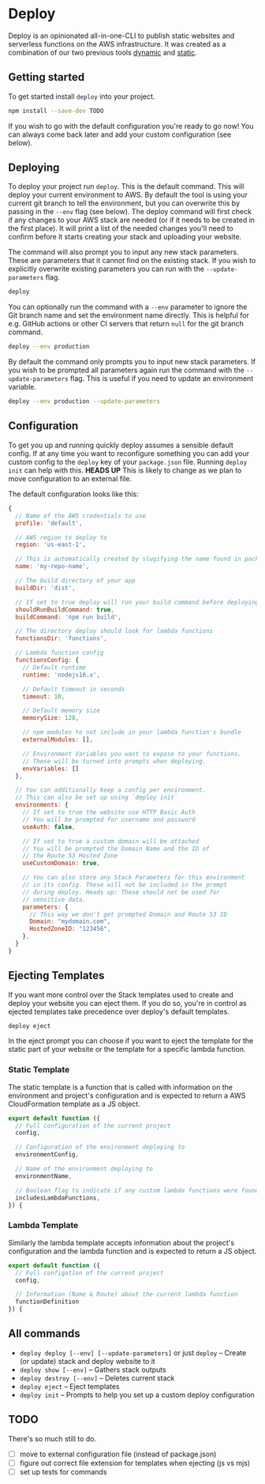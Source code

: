 # Deploy

Deploy is an opinionated all-in-one-CLI to publish static websites and serverless functions on the AWS infrastructure. It was created as a combination of our two previous tools [dynamic](https://github.com/designsystemsinternational/clis/tree/master/packages/dynamic) and [static](https://github.com/designsystemsinternational/clis/tree/master/packages/static).

## Getting started

To get started install `deploy` into your project.

```zsh
npm install --save-dev TODO
```

If you wish to go with the default configuration you're ready to go now! You can always come back later and add your custom configuration (see below).

## Deploying

To deploy your project run `deploy`. This is the default command. This will deploy your current environment to AWS. By default the tool is using your current git branch to tell the environment, but you can overwrite this by passing in the `--env` flag (see below).
The deploy command will first check if any changes to your AWS stack are needed (or if it needs to be created in the first place). It will print a list of the needed changes you'll need to confirm before it starts creating your stack and uploading your website.

The command will also prompt you to input any new stack parameters. These are parameters that it cannot find on the existing stack. If you wish to explicitly overwrite existing parameters you can run with the `--update-parameters` flag.

```zsh
deploy
```

You can optionally run the command with a `--env` parameter to ignore the Git branch name and set the environment name directly. This is helpful for e.g. GitHub actions or other CI servers that return `null` for the git branch command.

```zsh
deploy --env production
```

By default the command only prompts you to input new stack parameters. If you wish to be prompted all parameters again run the command with the `--update-parameters` flag. This is useful if you need to update an environment variable.

```zsh
deploy --env production --update-parameters
```

## Configuration

To get you up and running quickly deploy assumes a sensible default config. If at any time you want to reconfigure something you can add your custom config to the `deploy` key of your `package.json` file. Running `deploy init` can help with this.
**HEADS UP** This is likely to change as we plan to move configuration to an external file.

The default configuration looks like this:

```js
{
  // Name of the AWS credentials to use
  profile: 'default',

  // AWS region to deploy to
  region: 'us-east-1',

  // This is automatically created by slugifying the name found in package.json
  name: 'my-repo-name',

  // The build directory of your app
  buildDir: 'dist',

  // If set to true deploy will run your build command before deploying
  shouldRunBuildCommand: true,
  buildCommand: 'npm run build',

  // The directory deploy should look for lambda functions
  functionsDir: 'functions',

  // Lambda function config
  functionsConfig: {
    // Default runtime
    runtime: 'nodejs16.x',

    // Default timeout in seconds
    timeout: 10,

    // Default memory size
    memorySize: 128,

    // npm modules to not include in your lambda function's bundle
    externalModules: [],

    // Environment Variables you want to expose to your functions.
    // These will be turned into prompts when deploying.
    envVariables: []
  },

  // You can additionally keep a config per environment.
  // This can also be set up using `deploy init`
  environments: {
    // If set to true the website use HTTP Basic Auth
    // You will be prompted for username and password
    useAuth: false,

    // If set to true a custom domain will be attached 
    // You will be prompted the Domain Name and the ID of 
    // the Route 53 Hosted Zone
    useCustomDomain: true,

    // You can also store any Stack Parameters for this environment
    // in its config. These will not be included in the prompt
    // during deploy. Heads up: These should not be used for
    // sensitive data.
    parameters: {
      // This way we don't get prompted Domain and Route 53 ID
      Domain: "mydomain.com",
      HostedZoneID: "123456",
    },
  }
}
```

## Ejecting Templates

If you want more control over the Stack templates used to create and deploy your website you can eject them. If you do so, you're in control as ejected templates take precedence over deploy's default templates.

```zsh
deploy eject
```

In the eject prompt you can choose if you want to eject the template for the static part of your website or the template for a specific lambda function.

### Static Template

The static template is a function that is called with information on the environment and project's configuration and is expected to return a AWS CloudFormation template as a JS object.

```js
export default function ({
  // Full configuration of the current project
  config,

  // Configuration of the environment deploying to
  environmentConfig,

  // Name of the environment deploying to
  environmentName,

  // Boolean flag to indicate if any custom lambda functions were found in this project
  includesLambdaFunctions,
}) {
```

### Lambda Template

Similarly the lambda template accepts information about the project's configuration and the lambda function and is expected to return a JS object.

```js
export default function ({
  // Full configation of the current project
  config,

  // Information (Name & Route) about the current lambda function
  functionDefinition
}) {
```

## All commands

- `deploy deploy [--env] [--update-parameters]` or just `deploy` – Create (or update) stack and deploy website to it
- `deploy show [--env]` – Gathers stack outputs
- `deploy destroy [--env]` – Deletes current stack
- `deploy eject` – Eject templates
- `deploy init` – Prompts to help you set up a custom deploy configuration

## TODO

There's so much still to do.

- [ ] move to external configuration file (instead of package.json)
- [ ] figure out correct file extension for templates when ejecting (js vs mjs)
- [ ] set up tests for commands
